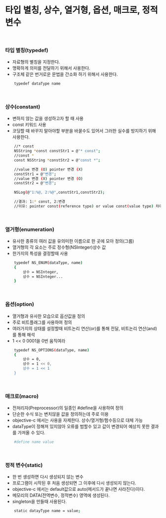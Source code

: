# 타입 별칭, 상수, 열거형, 옵션, 매크로, 정적 변수

</br>

### 타입 별칭(typedef)

  - 자료형의 별칭을 지정한다.
  - 명확하게 의미를 전달하기 위해서 사용한다.
  - 구조체 같은 번거로운 문법을 간소화 하기 위해서 사용한다.

```sh
    typedef dataType name
```

</br>

### 상수(constant)

  - 변하지 않는 값을 생성하고자 할 때 사용
  - const 키워드 사용
  - 코딩할 때 바꾸지 말아야할 부분을 바꿀수도 있어서 그러한 실수를 방지하기 위해 사용한다.

```sh
    //* const
    NSString *const constStr1 = @"* const";
    //const *
    const NSString *constStr2 = @"const *";
    
    //value 변경 (O) pointer 변경 (X)
    constStr1 = @"변경";
    //value 변경 (X) pointer 변경 (O)
    constStr2 = @"변경";
    
    NSLog(@"1:%@, 2:%@",constStr1,constStr2);
    
    //결과: 1:* const, 2:변경
    //이유: pointer const(reference type) or value const(value type) 차이
```

</br>

### 열거형(enumeration)

  - 유사한 종류의 여러 값을 유의미한 이름으로 한 곳에 모아 정의(그룹)
  - 열거형의 각 요소는 주로 정수형(NSInteger)상수 값
  - 한가지의 특성을 결정할때 사용

```sh
    typedef NS_ENUM(dataType, name)
    {
        상수 = NSInteger,
        상수 = NSInteger...
    }
```

</br>

### 옵션(option)

  - 열거형과 유사한 모습으로 옵샨값을 정의
  - 주로 비트플래그를 사용하여 정의
  - 여러가지의 상태를 설정할때 비트논리 연산(or)를 통해 전달, 비트논리 연산(and)를 통해 해석
  - 1 << 0 0001을 0번 움직여라

```sh
    typedef NS_OPTIONS(dataType, name)
    {
        상수 = 0,
        상수 = 1 << 0,
        상수 = 1 << 1
    }
```

</br>

### 매크로(macro)

  - 전처리자(Preprocessor)의 일종인 #define을 사용하여 정의
  - 단순한 수식 또는 변치않을 값을 정의하는데 주로 이용
  - objective-c 에서는 사용을 자제한다. 상수/열거형/함수등으로 대체 가능
  - dataType이 정해져 있지않아 오류를 범할수 있고 값이 변경되어 예상치 못한 결과를 가져올 수 있다.

```sh
    #define name value
```

</br>

### 정적 변수(static)

  - 한 번 생성하면 다시 생성되지 않는 변수
  - 프로그램이 시작된 후 처음 생성되면 그 이후에 다시 생성되지 않는다.
  - objective-c 에서는 default값으로 auto(메서드가 끝나면 사라진다)이다.
  - 메모리의 DATA(전역변수, 정적변수) 영역에 생성된다.
  - singleton을 만들때 사용된다.

```sh
    static datayType name = value;
```

